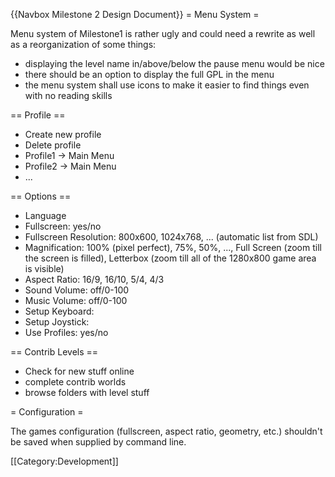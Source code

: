 {{Navbox Milestone 2 Design Document}}
= Menu System =

Menu system of Milestone1 is rather ugly and could need a rewrite as well as a reorganization of some things:

* displaying the level name in/above/below the pause menu would be nice
* there should be an option to display the full GPL in the menu
* the menu system shall use icons to make it easier to find things even with no reading skills

== Profile ==

* Create new profile
* Delete profile
* Profile1 -> Main Menu
* Profile2 -> Main Menu
* ...

== Options == 

* Language
* Fullscreen: yes/no
* Fullscreen Resolution: 800x600, 1024x768, ... (automatic list from SDL)
* Magnification: 100% (pixel perfect), 75%, 50%, ..., Full Screen (zoom till the screen is filled), Letterbox (zoom till all of the 1280x800 game area is visible)
* Aspect Ratio: 16/9, 16/10, 5/4, 4/3
* Sound Volume: off/0-100
* Music Volume: off/0-100
* Setup Keyboard:
* Setup Joystick:
* Use Profiles: yes/no

== Contrib Levels ==

* Check for new stuff online
* complete contrib worlds
* browse folders with level stuff

= Configuration =

The games configuration (fullscreen, aspect ratio, geometry, etc.) shouldn't be saved when supplied by command line.

[[Category:Development]]

